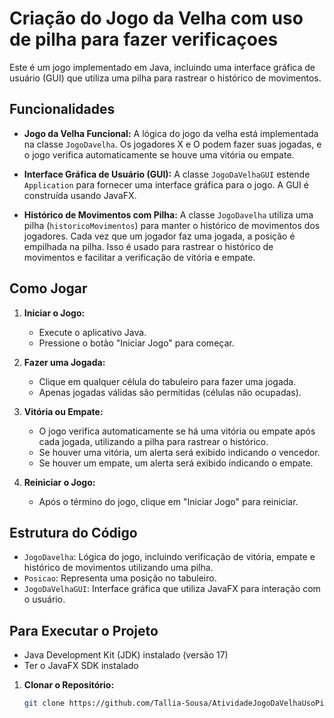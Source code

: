 # Criação do Jogo da Velha com uso de pilha para fazer verificaçoes

Este é um jogo implementado em Java, incluindo uma interface gráfica de usuário (GUI) que utiliza uma pilha para rastrear o histórico de movimentos.

## Funcionalidades

- **Jogo da Velha Funcional:** A lógica do jogo da velha está implementada na classe `JogoDavelha`. Os jogadores X e O podem fazer suas jogadas, e o jogo verifica automaticamente se houve uma vitória ou empate.

- **Interface Gráfica de Usuário (GUI):** A classe `JogoDaVelhaGUI` estende `Application` para fornecer uma interface gráfica para o jogo. A GUI é construída usando JavaFX.

- **Histórico de Movimentos com Pilha:** A classe `JogoDavelha` utiliza uma pilha (`historicoMovimentos`) para manter o histórico de movimentos dos jogadores. Cada vez que um jogador faz uma jogada, a posição é empilhada na pilha. Isso é usado para rastrear o histórico de movimentos e facilitar a verificação de vitória e empate.


## Como Jogar

1. **Iniciar o Jogo:**
   - Execute o aplicativo Java.
   - Pressione o botão "Iniciar Jogo" para começar.

2. **Fazer uma Jogada:**
   - Clique em qualquer célula do tabuleiro para fazer uma jogada.
   - Apenas jogadas válidas são permitidas (células não ocupadas).

3. **Vitória ou Empate:**
   - O jogo verifica automaticamente se há uma vitória ou empate após cada jogada, utilizando a pilha para rastrear o histórico.
   - Se houver uma vitória, um alerta será exibido indicando o vencedor.
   - Se houver um empate, um alerta será exibido indicando o empate.

4. **Reiniciar o Jogo:**
   - Após o término do jogo, clique em "Iniciar Jogo" para reiniciar.

## Estrutura do Código

- `JogoDavelha`: Lógica do jogo, incluindo verificação de vitória, empate e histórico de movimentos utilizando uma pilha.
- `Posicao`: Representa uma posição no tabuleiro.
- `JogoDaVelhaGUI`: Interface gráfica que utiliza JavaFX para interação com o usuário.


## Para Executar o Projeto

- Java Development Kit (JDK) instalado (versão 17)
- Ter o JavaFX SDK instalado

1. **Clonar o Repositório:**
   ```bash
   git clone https://github.com/Tallia-Sousa/AtividadeJogoDaVelhaUsoPilha

